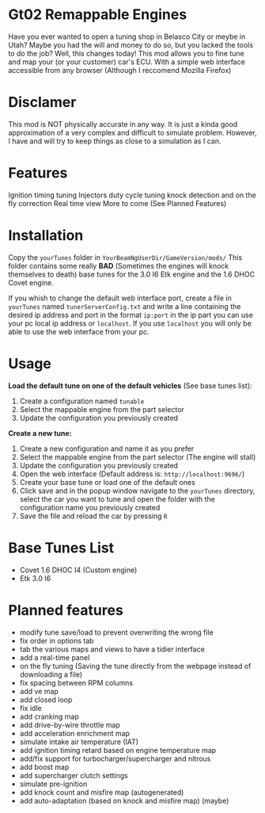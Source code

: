 # Gt02 Remappable Engines
Have you ever wanted to open a tuning shop in Belasco City or meybe in Utah?
Maybe you had the will and money to do so, but you lacked the tools to do the job?
Well, this changes today!
This mod allows you to fine tune and map your (or your customer) car's ECU.
With a simple web interface accessible from any browser (Although I reccomend Mozilla Firefox)

# Disclamer
This mod is NOT physically accurate in any way. It is just a kinda good approximation of a very complex and difficult to simulate problem.
However, I have and will try to keep things as close to a simulation as I can.

# Features
Ignition timing tuning
Injectors duty cycle tuning
knock detection and on the fly correction
Real time view
More to come (See Planned Features)

# Installation
Copy the ```yourTunes``` folder in ```YourBeamNgUserDir/GameVersion/mods/```
This folder contains some really **BAD** (Sometimes the engines will knock themselves to death) base tunes for the 3.0 I6 Etk engine and the 1.6 DHOC Covet engine.

If you whish to change the default web interface port, create a file in ```yourTunes``` named ```tunerServerConfig.txt``` and write a line containing the desired ip address and port in the format ```ip:port``` in the ip part you can use your pc local ip address or ```localhost```. If you use ```localhost``` you will only be able to use the web interface from your pc.

# Usage
**Load the default tune on one of the default vehicles** (See base tunes list):
1. Create a configuration named ```tunable```
2. Select the mappable engine from the part selector
3. Update the configuration you previously created

**Create a new tune:**
1. Create a new configuration and name it as you prefer
2. Select the mappable engine from the part selector (The engine will stall) 
3. Update the configuration you previously created
4. Open the web interface (Default address is: ```http://localhost:9696/```)
5. Create your base tune or load one of the default ones
6. Click save and in the popup window navigate to the ```yourTunes``` directory, select the car you want to tune and open the folder with the configuration name you previously created
7. Save the file and reload the car by pressing ```R```

# Base Tunes List
- Covet 1.6 DHOC I4 (Custom engine)
- Etk 3.0 I6

# Planned features
- modify tune save/load to prevent overwriting the wrong file
- fix order in options tab
- tab the various maps and views to have a tidier interface
- add a real-time panel
- on the fly tuning (Saving the tune directly from the webpage instead of downloading a file)
- fix spacing between RPM columns
- add ve map
- add closed loop
- fix idle
- add cranking map
- add drive-by-wire throttle map
- add acceleration enrichment map
- simulate intake air temperature (IAT)
- add ignition timing retard based on engine temperature map
- add/fix support for turbocharger/supercharger and nitrous
- add boost map
- add supercharger clutch settings
- simulate pre-ignition
- add knock count and misfire map (autogenerated)
- add auto-adaptation (based on knock and misfire map) (maybe)